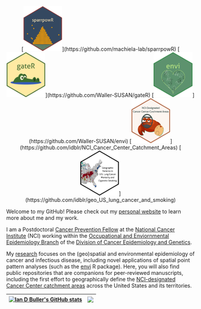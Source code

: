 
<center>
[<img src="https://github.com/idblr/idblr/blob/master/static/img/sparrpowR.png?raw=true" height="120"/>](https://github.com/machiela-lab/sparrpowR)
[<img src="https://github.com/Waller-SUSAN/gateR/blob/master/man/figures/gateR.png?raw=true" height="120"/>](https://github.com/Waller-SUSAN/gateR)
[<img src="https://github.com/Waller-SUSAN/envi/blob/master/man/figures/envi.png?raw=true" height="120"/>](https://github.com/Waller-SUSAN/envi)
[<img src="https://github.com/idblr/NCI_Cancer_Center_Catchment_Areas/blob/main/hex/hex.png?raw=true" height="120"/>](https://github.com/idblr/NCI_Cancer_Center_Catchment_Areas)
[<img src="https://github.com/idblr/geo_US_lung_cancer_and_smoking/blob/main/hex/hex.png?raw=true" height="120"/>](https://github.com/idblr/geo_US_lung_cancer_and_smoking)
</center>

Welcome to my GitHub! Please check out my [personal website](https://idblr.rbind.io/) to learn more about me and my work.

I am a Postdoctoral [Cancer Prevention Fellow](https://cpfp.cancer.gov/) at the [National Cancer Institute](https://www.cancer.gov/) (NCI) working within the [Occupational and Enviornmental Epidemiology Branch](https://dceg.cancer.gov/about/organization/programs-ebp/oeeb) of the [Division of Cancer Epidemiology and Genetics](https://dceg.cancer.gov/).

My [research](https://www.ncbi.nlm.nih.gov/myncbi/ian.buller.1/bibliography/public/) focuses on the (geo)spatial and environmental epidemiology of cancer and infectious disease, including novel applications of spatial point pattern analyses (such as the [envi](https://github.com/Waller-SUSAN/envi) R package). Here, you will also find public repositories that are companions for peer-reviewed manuscripts, including the first effort to geographically define the [NCI-designated Cancer Center catchment areas](https://github.com/idblr/NCI_Cancer_Center_Catchment_Areas) across the United States and its territories.

| <a href="https://github.com/anuraghazra/github-readme-stats"><img align="center" src="https://github-readme-stats.vercel.app/api?username=idblr&show_icons=true&include_all_commits=true&theme=dark&hide_border=true" alt="Ian D Buller's GitHub stats" /></a> | <a href="https://github.com/anuraghazra/github-readme-stats"><img align="center" src="https://github-readme-stats.vercel.app/api/top-langs/?username=idblr&layout=compact&theme=dark&hide_border=true&langs_count=4&hide=css,html,javascript,scss" /></a> 
| ------------- | ------------- |
